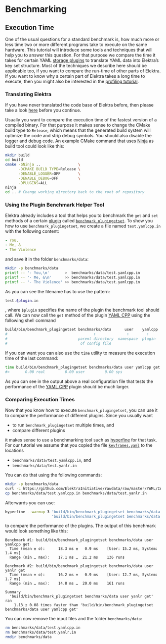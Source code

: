 # Benchmarking

## Execution Time

One of the usual questions for a standard benchmark is, how much more or less time two or more different programs take to execute on the same hardware. This tutorial will introduce some tools and techniques that will help you to answer this question. For that purpose we compare the time it takes for certain YAML [storage plugins](storage-plugins.md) to translate YAML data into Elektra’s key set structure. Most of the techniques we describe here should be applicable too, if you want to compare the run-time of other parts of Elektra. If you want to know why a certain part of Elektra takes a long time to execute, then you might also be interested in the [profiling tutorial](profiling.md).

### Translating Elektra

If you have never translated the code base of Elektra before, then please take a look [here](../COMPILE.md) before you continue.

Usually you want to compare the execution time of the fastest version of a compiled binary. For that purpose it makes sense to change the CMake build type to `Release`, which means that the generated build system will optimize the code and strip debug symbols. You should also disable the logger and debug code. An example CMake command that uses [Ninja](https://ninja-build.org) as build tool could look like this:

```sh
mkdir build
cd build
cmake -GNinja ..                 \
      -DCMAKE_BUILD_TYPE=Release \
      -DENABLE_LOGGER=OFF        \
      -DENABLE_DEBUG=OFF         \
      -DPLUGINS=ALL
ninja
cd .. # Change working directory back to the root of repository
```


### Using the Plugin Benchmark Helper Tool

Elektra already includes a tool that helps you to benchmark the `get` and `set` methods of a certain [plugin](plugins.md) called [`benchmark_plugingetset`](../../benchmarks/README.md). To show you how to use `benchmark_plugingetset`, we create a file named `test.yamlcpp.in` with the following content:

```yaml
- You,
- Me, &
- The Violence
```

and save it in the folder `benchmarks/data`:

```sh
mkdir -p benchmarks/data
printf -- '- You,\n'       >  benchmarks/data/test.yamlcpp.in
printf -- '- Me, &\n'      >> benchmarks/data/test.yamlcpp.in
printf -- '- The Violence' >> benchmarks/data/test.yamlcpp.in
```

As you can see the filename has to use the pattern:

```sh
test.$plugin.in
```

, where `$plugin` specifies the name of the plugin the benchmark tool should call. We can now call the `get` method of the plugin [YAML CPP][] using the following shell command

```sh
build/bin/benchmark_plugingetset benchmarks/data      user    yamlcpp       get
#                                       ↑              ↑        ↑           ↑
#                                parent directory  namespace  plugin   only use `get`
#                                 of config file                       plugin method
```

If you can want you can also use the `time` utility to measure the execution time of the last command:

```sh
time build/bin/benchmark_plugingetset benchmarks/data user yamlcpp get
#>       0.00 real         0.00 user         0.00 sys
```

As you can see in the output above a real configuration file that tests the performance of the [YAML CPP][] plugin should be much larger.

[yaml cpp]: ../../src/plugins/yamlcpp/README.md

### Comparing Execution Times

Now that you know how to execute `benchmark_plugingetset`, you can use it to compare the performance of different plugins. Since you usually want

- to run `benchmark_plugingetset` multiple times, and
- compare different plugins

it makes sense to use a benchmarking tool such as [hyperfine](https://github.com/sharkdp/hyperfine) for that task. For our tutorial we assume that you copied the file [`keyframes.yaml`](https://github.com/ElektraInitiative/rawdata/blob/master/YAML/Input/keyframes.yaml) to the locations

- `benchmarks/data/test.yamlcpp.in`, and
- `benchmarks/data/test.yanlr.in`

You can do that using the following commands:

```sh
mkdir -p benchmarks/data
curl -L https://github.com/ElektraInitiative/rawdata/raw/master/YAML/Input/keyframes.yaml -o benchmarks/data/test.yamlcpp.in
cp benchmarks/data/test.yamlcpp.in benchmarks/data/test.yanlr.in
```

Afterwards you can use:

```sh
hyperfine --warmup 3 'build/bin/benchmark_plugingetset benchmarks/data user yamlcpp get' \
                     'build/bin/benchmark_plugingetset benchmarks/data user yanlr get'

```

to compare the performance of the plugins. The output of this benchmark would look something like this:

```
Benchmark #1: build/bin/benchmark_plugingetset benchmarks/data user yamlcpp get
  Time (mean ± σ):      18.3 ms ±   0.9 ms    [User: 15.2 ms, System: 1.4 ms]
  Range (min … max):    17.1 ms …  21.2 ms    136 runs

Benchmark #2: build/bin/benchmark_plugingetset benchmarks/data user yanlr get
  Time (mean ± σ):      16.2 ms ±   0.9 ms    [User: 12.7 ms, System: 1.7 ms]
  Range (min … max):    14.8 ms …  20.0 ms    161 runs

Summary
  'build/bin/benchmark_plugingetset benchmarks/data user yanlr get' ran
    1.13 ± 0.08 times faster than 'build/bin/benchmark_plugingetset benchmarks/data user yamlcpp get'
```

You can now remove the input files and the folder `benchmarks/data`:

```sh
rm benchmarks/data/test.yamlcpp.in
rm benchmarks/data/test.yanlr.in
rmdir benchmarks/data
```
